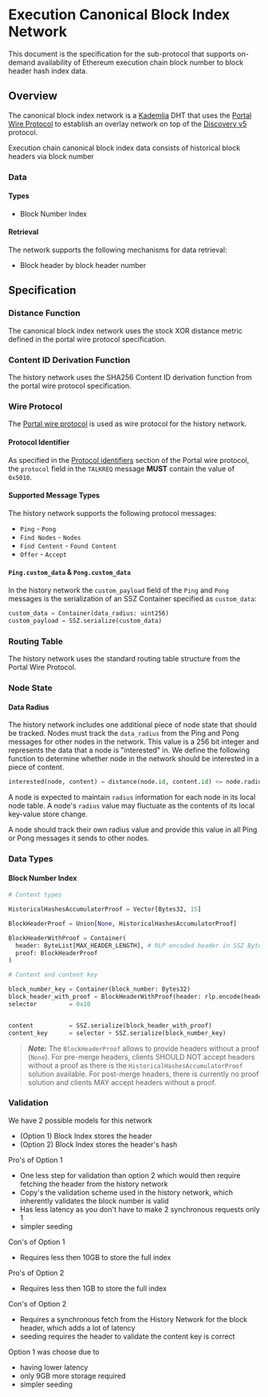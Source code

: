# Execution Canonical Block Index Network

This document is the specification for the sub-protocol that supports on-demand availability of Ethereum execution chain block number to block header hash index data.

## Overview

The canonical block index network is a [Kademlia](https://pdos.csail.mit.edu/~petar/papers/maymounkov-kademlia-lncs.pdf) DHT that uses the [Portal Wire Protocol](./portal-wire-protocol.md) to establish an overlay network on top of the [Discovery v5](https://github.com/ethereum/devp2p/blob/master/discv5/discv5-wire.md) protocol.

Execution chain canonical block index data consists of historical block headers via block number

### Data

#### Types

- Block Number Index

#### Retrieval

The network supports the following mechanisms for data retrieval:

- Block header by block header number

## Specification

### Distance Function

The canonical block index network uses the stock XOR distance metric defined in the portal wire protocol specification.

### Content ID Derivation Function

The history network uses the SHA256 Content ID derivation function from the portal wire protocol specification.

### Wire Protocol

The [Portal wire protocol](./portal-wire-protocol.md) is used as wire protocol for the history network.

#### Protocol Identifier

As specified in the [Protocol identifiers](./portal-wire-protocol.md#protocol-identifiers) section of the Portal wire protocol, the `protocol` field in the `TALKREQ` message **MUST** contain the value of `0x5010`.

#### Supported Message Types

The history network supports the following protocol messages:

- `Ping` - `Pong`
- `Find Nodes` - `Nodes`
- `Find Content` - `Found Content`
- `Offer` - `Accept`

#### `Ping.custom_data` & `Pong.custom_data`

In the history network the `custom_payload` field of the `Ping` and `Pong` messages is the serialization of an SSZ Container specified as `custom_data`:

```python
custom_data = Container(data_radius: uint256)
custom_payload = SSZ.serialize(custom_data)
```

### Routing Table

The history network uses the standard routing table structure from the Portal Wire Protocol.

### Node State

#### Data Radius

The history network includes one additional piece of node state that should be tracked.  Nodes must track the `data_radius` from the Ping and Pong messages for other nodes in the network.  This value is a 256 bit integer and represents the data that a node is "interested" in.  We define the following function to determine whether node in the network should be interested in a piece of content.

```python
interested(node, content) = distance(node.id, content.id) <= node.radius
```

A node is expected to maintain `radius` information for each node in its local node table. A node's `radius` value may fluctuate as the contents of its local key-value store change.

A node should track their own radius value and provide this value in all Ping or Pong messages it sends to other nodes.

### Data Types

#### Block Number Index

```python
# Content types

HistoricalHashesAccumulatorProof = Vector[Bytes32, 15]

BlockHeaderProof = Union[None, HistoricalHashesAccumulatorProof]

BlockHeaderWithProof = Container(
  header: ByteList[MAX_HEADER_LENGTH], # RLP encoded header in SSZ ByteList
  proof: BlockHeaderProof
)
```


```python
# Content and content key

block_number_key = Container(block_number: Bytes32)
block_header_with_proof = BlockHeaderWithProof(header: rlp.encode(header), proof: proof)
selector         = 0x10


content          = SSZ.serialize(block_header_with_proof)
content_key      = selector + SSZ.serialize(block_number_key)
```

> **_Note:_** The `BlockHeaderProof` allows to provide headers without a proof (`None`).
For pre-merge headers, clients SHOULD NOT accept headers without a proof
as there is the `HistoricalHashesAccumulatorProof` solution available.
For post-merge headers, there is currently no proof solution and clients MAY
accept headers without a proof.

### Validation

We have 2 possible models for this network
- (Option 1) Block Index stores the header
- (Option 2) Block Index stores the header's hash

Pro's of Option 1
- One less step for validation than option 2 which would then require fetching the header from the history network
- Copy's the validation scheme used in the history network, which inherently validates the block number is valid
- Has less latency as you don't have to make 2 synchronous requests only 1
- simpler seeding

Con's of Option 1
- Requires less then 10GB to store the full index

Pro's of Option 2
- Requires less then 1GB to store the full index
  
Con's of Option 2
- Requires a synchronous fetch from the History Network for the block header, which adds a lot of latency
- seeding requires the header to validate the content key is correct


Option 1 was choose due to
- having lower latency
- only 9GB more storage required
- simpler seeding


